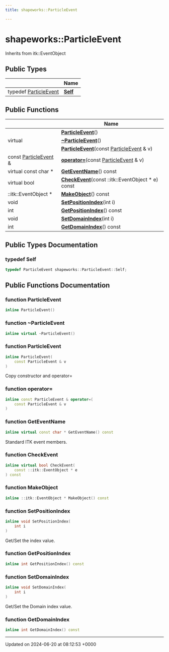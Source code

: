 ```yaml
---
title: shapeworks::ParticleEvent

---
```


# shapeworks::ParticleEvent





Inherits from itk::EventObject

## Public Types

|                | Name           |
| -------------- | -------------- |
| typedef [ParticleEvent](../Classes/classshapeworks_1_1ParticleEvent.md) | **[Self](../Classes/classshapeworks_1_1ParticleEvent.md#typedef-self)**  |

## Public Functions

|                | Name           |
| -------------- | -------------- |
| | **[ParticleEvent](../Classes/classshapeworks_1_1ParticleEvent.md#function-particleevent)**() |
| virtual | **[~ParticleEvent](../Classes/classshapeworks_1_1ParticleEvent.md#function-~particleevent)**() |
| | **[ParticleEvent](../Classes/classshapeworks_1_1ParticleEvent.md#function-particleevent)**(const [ParticleEvent](../Classes/classshapeworks_1_1ParticleEvent.md) & v) |
| const [ParticleEvent](../Classes/classshapeworks_1_1ParticleEvent.md) & | **[operator=](../Classes/classshapeworks_1_1ParticleEvent.md#function-operator=)**(const [ParticleEvent](../Classes/classshapeworks_1_1ParticleEvent.md) & v) |
| virtual const char * | **[GetEventName](../Classes/classshapeworks_1_1ParticleEvent.md#function-geteventname)**() const |
| virtual bool | **[CheckEvent](../Classes/classshapeworks_1_1ParticleEvent.md#function-checkevent)**(const ::itk::EventObject * e) const |
| ::itk::EventObject * | **[MakeObject](../Classes/classshapeworks_1_1ParticleEvent.md#function-makeobject)**() const |
| void | **[SetPositionIndex](../Classes/classshapeworks_1_1ParticleEvent.md#function-setpositionindex)**(int i) |
| int | **[GetPositionIndex](../Classes/classshapeworks_1_1ParticleEvent.md#function-getpositionindex)**() const |
| void | **[SetDomainIndex](../Classes/classshapeworks_1_1ParticleEvent.md#function-setdomainindex)**(int i) |
| int | **[GetDomainIndex](../Classes/classshapeworks_1_1ParticleEvent.md#function-getdomainindex)**() const |

## Public Types Documentation

### typedef Self

```cpp
typedef ParticleEvent shapeworks::ParticleEvent::Self;
```


## Public Functions Documentation

### function ParticleEvent

```cpp
inline ParticleEvent()
```


### function ~ParticleEvent

```cpp
inline virtual ~ParticleEvent()
```


### function ParticleEvent

```cpp
inline ParticleEvent(
    const ParticleEvent & v
)
```


Copy constructor and operator= 


### function operator=

```cpp
inline const ParticleEvent & operator=(
    const ParticleEvent & v
)
```


### function GetEventName

```cpp
inline virtual const char * GetEventName() const
```


Standard ITK event members. 


### function CheckEvent

```cpp
inline virtual bool CheckEvent(
    const ::itk::EventObject * e
) const
```


### function MakeObject

```cpp
inline ::itk::EventObject * MakeObject() const
```


### function SetPositionIndex

```cpp
inline void SetPositionIndex(
    int i
)
```


Get/Set the index value. 


### function GetPositionIndex

```cpp
inline int GetPositionIndex() const
```


### function SetDomainIndex

```cpp
inline void SetDomainIndex(
    int i
)
```


Get/Set the Domain index value. 


### function GetDomainIndex

```cpp
inline int GetDomainIndex() const
```


-------------------------------

Updated on 2024-06-20 at 08:12:53 +0000
